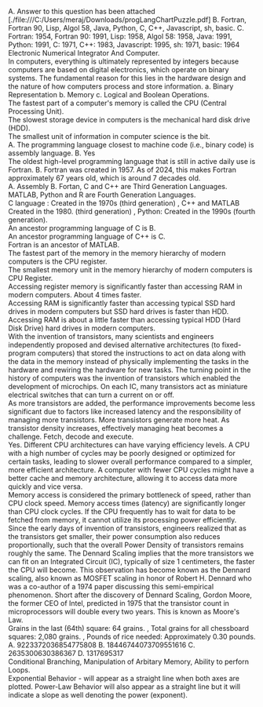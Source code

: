 A. Answer to this question has been attached [./file:///C:/Users/meraj/Downloads/progLangChartPuzzle.pdf] B. Fortran, Fortran 90, Lisp, Algol 58, Java, Python, C, C++, Javascript, sh, basic. C. Fortran: 1954, Fortran 90: 1991, Lisp: 1958, Algol 58: 1958, Java: 1991, Python: 1991, C: 1971, C++: 1983, Javascript: 1995, sh: 1971, basic: 1964  
Electronic Numerical Integrator And Computer.     
In computers, everything is ultimately represented by integers because computers are based on digital electronics, which operate on binary systems. The fundamental reason for this lies in the hardware design and the nature of how computers process and store information. a. Binary Representation b. Memory c. Logical and Boolean Operations.  
The fastest part of a computer's memory is called the CPU (Central Processing Unit).   
The slowest storage device in computers is the mechanical hard disk drive (HDD).   
The smallest unit of information in computer science is the bit.  
A. The programming language closest to machine code (i.e., binary code) is assembly language. B. Yes  
The oldest high-level programming language that is still in active daily use is Fortran. B. Fortran was created in 1957. As of 2024, this makes Fortran approximately 67 years old, which is around 7 decades old.   
A. Assembly B. Fortan, C and C++ are Third Generation Languages. MATLAB, Python and R are Fourth Generation Languages.   
C language : Created in the 1970s (third generation) , C++ and MATLAB Created in the 1980. (third generation) , Python: Created in the 1990s (fourth generation).  
An ancestor programming language of C is B.   
An ancestor programming language of C++ is C.   
Fortran is an ancestor of MATLAB.   
The fastest part of the memory in the memory hierarchy of modern computers is the CPU register.   
The smallest memory unit in the memory hierarchy of modern computers is CPU Register.   
Accessing register memory is significantly faster than accessing RAM in modern computers. About 4 times faster.  
Accessing RAM is significantly faster than accessing typical SSD hard drives in modern computers but SSD hard drives is faster than HDD.   
Accessing RAM is about a little faster than accessing typical HDD (Hard Disk Drive) hard drives in modern computers.   
With the invention of transistors, many scientists and engineers independently proposed and devised alternative architectures (to fixed-program computers) that stored the instructions to act on data along with the data in the memory instead of physically implementing the tasks in the hardware and rewiring the hardware for new tasks. The turning point in the history of computers was the invention of transistors which enabled the development of microchips. On each IC, many transistors act as miniature electrical switches that can turn a current on or off.  
As more transistors are added, the performance improvements become less significant due to factors like increased latency and the responsibility of managing more transistors. More transistors generate more heat. As transistor density increases, effectively managing heat becomes a challenge. 
Fetch, decode and execute.  
Yes. Different CPU architectures can have varying efficiency levels. A CPU with a high number of cycles may be poorly designed or optimized for certain tasks, leading to slower overall performance compared to a simpler, more efficient architecture. A computer with fewer CPU cycles might have a better cache and memory architecture, allowing it to access data more quickly and vice versa.  
Memory access is considered the primary bottleneck of speed, rather than CPU clock speed. Memory access times (latency) are significantly longer than CPU clock cycles. If the CPU frequently has to wait for data to be fetched from memory, it cannot utilize its processing power efficiently.   
Since the early days of invention of transistors, engineers realized that as the transistors get smaller, their power consumption also reduces proportionally, such that the overall Power Density of transistors remains roughly the same. The Dennard Scaling implies that the more transistors we can fit on an Integrated Circuit (IC), typically of size 1 centimeters, the faster the CPU will become. This observation has become known as the Dennard scaling, also known as MOSFET scaling in honor of Robert H. Dennard who was a co-author of a 1974 paper discussing this semi-empirical phenomenon. Short after the discovery of Dennard Scaling, Gordon Moore, the former CEO of Intel, predicted in 1975 that the transistor count in microprocessors will double every two years. This is known as Moore's Law.  
Grains in the last (64th) square: 64 grains. , Total grains for all chessboard squares: 2,080 grains. , Pounds of rice needed: Approximately 0.30 pounds.   
A. 9223372036854775808 B. 18446744073709551616 C. 2635300630386367 D. 1317695317  
Conditional Branching, Manipulation of Arbitary Memory, Ability to perforn Loops.  
Exponential Behavior - will appear as a straight line when both axes are plotted. Power-Law Behavior will also appear as a straight line but it will indicate a slope as well denoting the power (exponent).   

